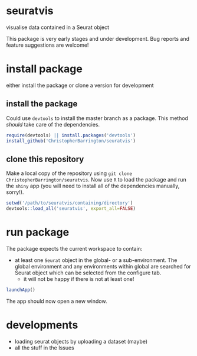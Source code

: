 # seuratvis

visualise data contained in a Seurat object

This package is very early stages and under development. Bug reports and feature suggestions are welcome!

# install package

either install the package or clone a version for development

## install the package

Could use `devtools` to install the master branch as a package. This method _should_ take care of the dependencies.

```r
require(devtools) || install.packages('devtools')
install_github('ChristopherBarrington/seuratvis')
```

## clone this repository

Make a local copy of the repository using `git clone ChristopherBarrington/seuratvis`. Now use `R` to load the package and run the `shiny` app (you will need to install all of the dependencies manually, sorry!).

```r
setwd('/path/to/seuratvis/containing/directory')
devtools::load_all('seuratvis', export_all=FALSE)
```

# run package

The package expects the current workspace to contain:

* at least one `Seurat` object in the global- or a sub-environment. The global environment and any environments within global are searched for Seurat object which can be selected from the configure tab.
  * it will not be happy if there is not at least one!

```r
launchApp()
```

The app should now open a new window.

# developments

* loading seurat objects by uploading a dataset (maybe)
* all the stuff in the Issues
